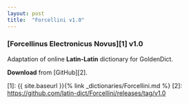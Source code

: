 ```yaml
---
layout: post
title:  "Forcellini v1.0"
---
```


### [Forcellinus Electronicus Novus][1] v1.0

Adaptation of online **Latin-Latin** dictionary for GoldenDict.

**Download** from [GitHub][2].


[1]: {{ site.baseurl }}{% link _dictionaries/Forcellini.md %}
[2]: https://github.com/latin-dict/Forcellini/releases/tag/v1.0

